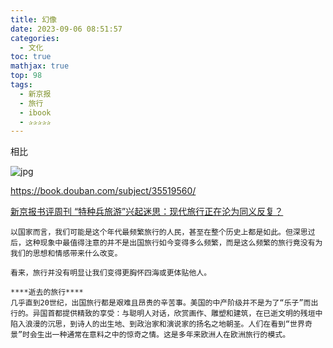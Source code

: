 ```yaml
---
title: 幻像
date: 2023-09-06 08:51:57
categories:
  - 文化
toc: true
mathjax: true
top: 98
tags:
  - 新京报
  - 旅行
  - ibook
  - ✰✰✰✰✰
---
```


相比

 ![jpg](https://mmbiz.qpic.cn/mmbiz_jpg/CKYhgyUnM1D08X1Sz6ibMp2uAyiam0vwrFdpuYt1ZMib8M4mKKMuMnpLxFSE0kbsWKMwywOVsQDb4c1Wzicv3VrArQ/640?wx_fmt=jpeg&wxfrom=5&wx_lazy=1&wx_co=1)

 https://book.douban.com/subject/35519560/

 <!-- more -->




[新京报书评周刊 “特种兵旅游”兴起迷思：现代旅行正在沦为同义反复？](https://mp.weixin.qq.com/s/zjMWup8ZNdaU72vmT0LgXA/)
```
以国家而言，我们可能是这个年代最频繁旅行的人民，甚至在整个历史上都是如此。但深思过后，这种现象中最值得注意的并不是出国旅行如今变得多么频繁，而是这么频繁的旅行竟没有为我们的思想和情感带来什么改变。

看来，旅行并没有明显让我们变得更胸怀四海或更体贴他人。

****逝去的旅行****
几乎直到20世纪，出国旅行都是艰难且昂贵的辛苦事。美国的中产阶级并不是为了“乐子”而出行的。异国首都提供精致的享受：与聪明人对话，欣赏画作、雕塑和建筑，在已逝文明的残垣中陷入浪漫的沉思，到诗人的出生地、到政治家和演说家的扬名之地朝圣。人们在看到“世界奇景”时会生出一种通常在意料之中的惊奇之情。这是多年来欧洲人在欧洲旅行的模式。



```
